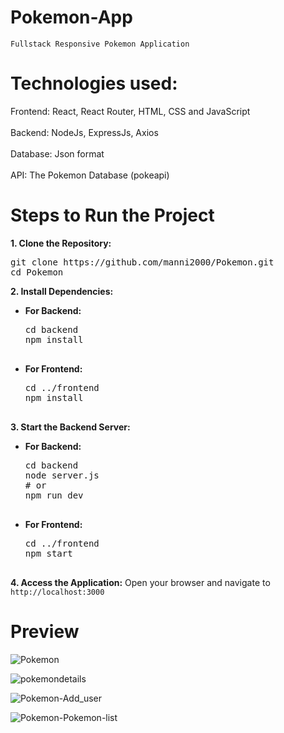 # Pokemon-App

    Fullstack Responsive Pokemon Application

# Technologies used:
 Frontend: React, React Router, HTML, CSS and JavaScript </br>
<br> Backend: NodeJs, ExpressJs, Axios </br>
<br> Database: Json format </br>
<br> API: The Pokemon Database (pokeapi) </br>

# Steps to Run the Project
<b>1. Clone the Repository:</b><br>
<pre>
git clone https://github.com/manni2000/Pokemon.git
cd Pokemon
</pre>

<b>2. Install Dependencies:</b>   
<ul>
  <li><b>For Backend:</b><br>
    <pre>
cd backend
npm install
    </pre>
  </li>
  <li><b>For Frontend:</b><br>
    <pre>
cd ../frontend
npm install
    </pre>
  </li>
</ul>

<b>3. Start the Backend Server:</b>
<ul>
  <li><b>For Backend:</b><br>
    <pre>
cd backend
node server.js
# or
npm run dev
    </pre>
  </li>
  <li><b>For Frontend:</b><br>
    <pre>
cd ../frontend
npm start
    </pre>
  </li>
</ul>

<b>4. Access the Application:</b>
Open your browser and navigate to `http://localhost:3000`

# Preview

![Pokemon](https://github.com/user-attachments/assets/4c840355-2fff-438e-835d-009b41a9e8da)

![pokemondetails](https://github.com/user-attachments/assets/16f6a7ac-1583-46cb-9d60-89af37ea1feb)

![Pokemon-Add_user](https://github.com/user-attachments/assets/eac27173-15b9-48b9-98e2-ae0e531ea82e)

![Pokemon-Pokemon-list](https://github.com/user-attachments/assets/390c4d4d-762d-400f-83bd-6905f42c146a)

